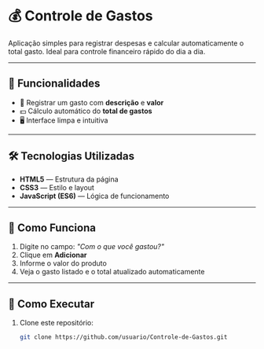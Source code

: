 # 💰 Controle de Gastos

Aplicação simples para registrar despesas e calcular automaticamente o total gasto. Ideal para controle financeiro rápido do dia a dia.

---

## 📌 Funcionalidades
- 📄 Registrar um gasto com **descrição** e **valor**
- 💵 Cálculo automático do **total de gastos**
- 🖥️ Interface limpa e intuitiva

---

## 🛠 Tecnologias Utilizadas
- **HTML5** — Estrutura da página
- **CSS3** — Estilo e layout
- **JavaScript (ES6)** — Lógica de funcionamento

---



## 📸 Como Funciona
1. Digite no campo: *"Com o que você gastou?"*
2. Clique em **Adicionar**
3. Informe o valor do produto
4. Veja o gasto listado e o total atualizado automaticamente

---

## 🚀 Como Executar
1. Clone este repositório:
   ```bash
   git clone https://github.com/usuario/Controle-de-Gastos.git

